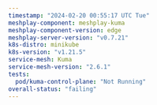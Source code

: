 ```yaml
---
timestamp: "2024-02-20 00:55:17 UTC Tue"
meshplay-component: meshplay-kuma
meshplay-component-version: edge
meshplay-server-version: "v0.7.21"
k8s-distro: minikube
k8s-version: "v1.21.5"
service-mesh: Kuma
service-mesh-version: "2.6.1"
tests:
  pod/kuma-control-plane: "Not Running"
overall-status: "failing"
---
```

